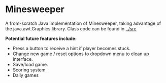 # Minesweeper
A from-scratch Java implementation of Minesweeper, taking advantage of the java.awt.Graphics library. 
Class code can be found in [../src](../master/src)

**Potential future features include:**
* Press a button to receive a hint if player becomes stuck. 
* Change new game / reset options to dropdown menu to clean up interface. 
* Save/load game. 
* Scoring system
* Daily games